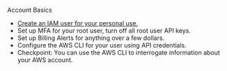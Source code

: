 Account Basics

* [Create an IAM user for your personal use.](https://github.com/Andrews-repo/AWS-Project/blob/master/Account%20Basics/admin%20user%20%2B%20admin%20group)
* Set up MFA for your root user, turn off all root user API keys.
* Set up Billing Alerts for anything over a few dollars.
* Configure the AWS CLI for your user using API credentials.
* Checkpoint: You can use the AWS CLI to interrogate information about your AWS account.
